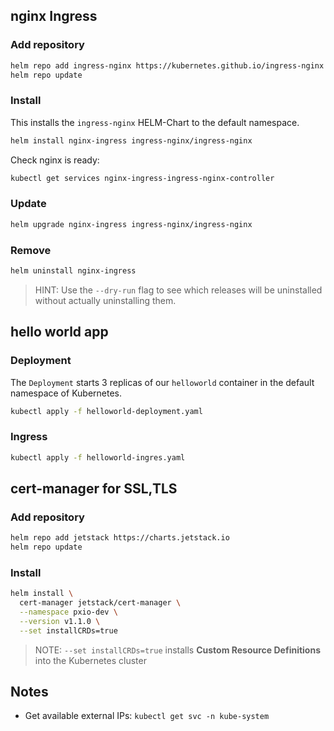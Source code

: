 
## nginx Ingress

### Add repository

```bash
helm repo add ingress-nginx https://kubernetes.github.io/ingress-nginx
helm repo update
```

### Install

This installs the `ingress-nginx` HELM-Chart to the default namespace.

```bash
helm install nginx-ingress ingress-nginx/ingress-nginx
```

Check nginx is ready:

```bash
kubectl get services nginx-ingress-ingress-nginx-controller 
```

### Update

```bash
helm upgrade nginx-ingress ingress-nginx/ingress-nginx
```

### Remove

```bash
helm uninstall nginx-ingress
```

> HINT: Use the `--dry-run` flag to see which releases will be uninstalled without actually uninstalling them.

## hello world app

### Deployment

The `Deployment` starts 3 replicas of our `helloworld` container in the default namespace of Kubernetes.

```bash
kubectl apply -f helloworld-deployment.yaml
```

### Ingress

```bash
kubectl apply -f helloworld-ingres.yaml
```

## cert-manager for SSL,TLS

### Add repository

```bash
helm repo add jetstack https://charts.jetstack.io
helm repo update
```

### Install

```bash
helm install \
  cert-manager jetstack/cert-manager \
  --namespace pxio-dev \
  --version v1.1.0 \
  --set installCRDs=true
```

> NOTE: `--set installCRDs=true` installs **Custom Resource Definitions** into the Kubernetes cluster


## Notes

- Get available external IPs: `kubectl get svc -n kube-system`